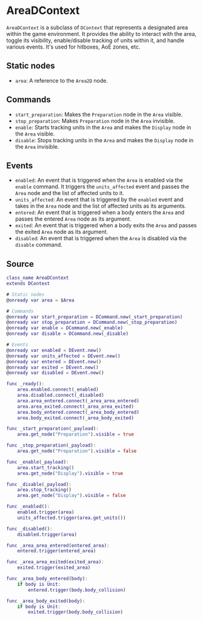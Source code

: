 # AreaDContext

`AreaDContext` is a subclass of `DContext` that represents a designated area within the game environment. It provides the ability to interact with the area, toggle its visibility, enable/disable tracking of units within it, and handle various events. It's used for hitboxes, AoE zones, etc.

## Static nodes

- `area`: A reference to the `Area2D` node.

## Commands

- `start_preparation`: Makes the `Preparation` node in the `Area` visible.
- `stop_preparation`: Makes `Preparation` node in the `Area` invisible.
- `enable`: Starts tracking units in the `Area` and makes the `Display` node in the `Area` visible.
- `disable`: Stops tracking units in the `Area` and makes the `Display` node in the `Area` invisible.

## Events

- `enabled`: An event that is triggered when the `Area` is enabled via the `enable` command. It triggers the `units_affected` event and passes the `Area` node and the list of affected units to it.
- `units_affected`: An event that is triggered by the `enabled` event and takes in the `Area` node and the list of affected units as its arguments.
- `entered`: An event that is triggered when a body enters the `Area` and passes the entered `Area` node as its argument.
- `exited`: An event that is triggered when a body exits the `Area` and passes the exited `Area` node as its argument.
- `disabled`: An event that is triggered when the `Area` is disabled via the `disable` command.

## Source

```gd
class_name AreaDContext
extends DContext

# Static nodes
@onready var area = $Area

# Commands
@onready var start_preparation = DCommand.new(_start_preparation)
@onready var stop_preparation = DCommand.new(_stop_preparation)
@onready var enable = DCommand.new(_enable)
@onready var disable = DCommand.new(_disable)

# Events
@onready var enabled = DEvent.new()
@onready var units_affected = DEvent.new()
@onready var entered = DEvent.new()
@onready var exited = DEvent.new()
@onready var disabled = DEvent.new()

func _ready():
    area.enabled.connect(_enabled)
    area.disabled.connect(_disabled)
    area.area_entered.connect(_area_area_entered)
    area.area_exited.connect(_area_area_exited)
    area.body_entered.connect(_area_body_entered)
    area.body_exited.connect(_area_body_exited)

func _start_preparation(_payload):
    area.get_node("Preparation").visible = true

func _stop_preparation(_payload):
    area.get_node("Preparation").visible = false

func _enable(_payload):
    area.start_tracking()
    area.get_node("Display").visible = true

func _disable(_payload):
    area.stop_tracking()
    area.get_node("Display").visible = false

func _enabled():
    enabled.trigger(area)
    units_affected.trigger(area.get_units())

func _disabled():
    disabled.trigger(area)

func _area_area_entered(entered_area):
    entered.trigger(entered_area)

func _area_area_exited(exited_area):
    exited.trigger(exited_area)

func _area_body_entered(body):
    if body is Unit:
        entered.trigger(body.body_collision)

func _area_body_exited(body):
    if body is Unit:
        exited.trigger(body.body_collision)
```
